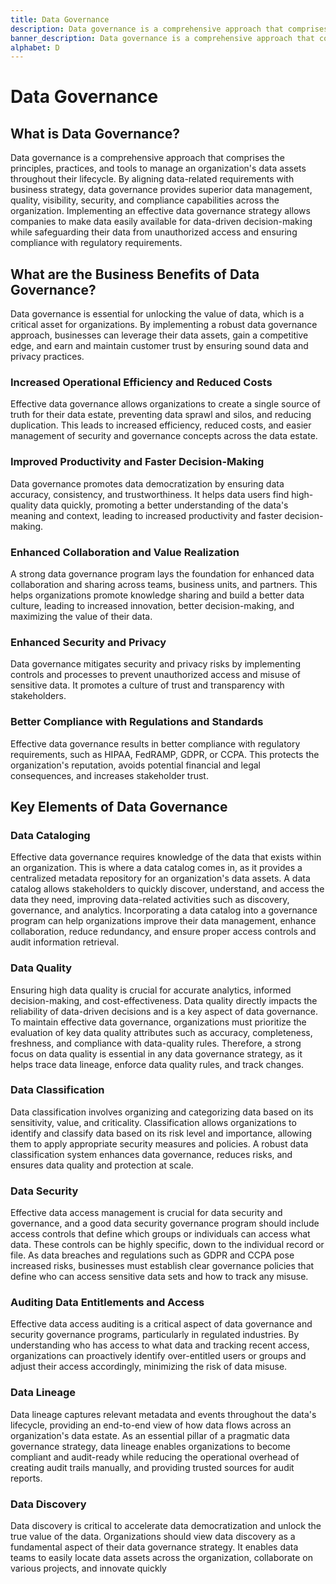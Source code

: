 ```yaml
---
title: Data Governance
description: Data governance is a comprehensive approach that comprises the principles, practices, and tools to manage an organization's data assets throughout their lifecycle.
banner_description: Data governance is a comprehensive approach that comprises the principles, practices, and tools to manage an organization's data assets throughout their lifecycle. By aligning data-related requirements with business strategy, data governance provides superior data management, quality, visibility, security, and compliance capabilities across the organization.
alphabet: D
---
```


# Data Governance

## What is Data Governance?

Data governance is a comprehensive approach that comprises the principles, practices, and tools to manage an organization's data assets throughout their lifecycle. By aligning data-related requirements with business strategy, data governance provides superior data management, quality, visibility, security, and compliance capabilities across the organization. Implementing an effective data governance strategy allows companies to make data easily available for data-driven decision-making while safeguarding their data from unauthorized access and ensuring compliance with regulatory requirements.

## What are the Business Benefits of Data Governance?

Data governance is essential for unlocking the value of data, which is a critical asset for organizations. By implementing a robust data governance approach, businesses can leverage their data assets, gain a competitive edge, and earn and maintain customer trust by ensuring sound data and privacy practices.

### Increased Operational Efficiency and Reduced Costs

Effective data governance allows organizations to create a single source of truth for their data estate, preventing data sprawl and silos, and reducing duplication. This leads to increased efficiency, reduced costs, and easier management of security and governance concepts across the data estate.

### Improved Productivity and Faster Decision-Making

Data governance promotes data democratization by ensuring data accuracy, consistency, and trustworthiness. It helps data users find high-quality data quickly, promoting a better understanding of the data's meaning and context, leading to increased productivity and faster decision-making.

### Enhanced Collaboration and Value Realization

A strong data governance program lays the foundation for enhanced data collaboration and sharing across teams, business units, and partners. This helps organizations promote knowledge sharing and build a better data culture, leading to increased innovation, better decision-making, and maximizing the value of their data.

### Enhanced Security and Privacy

Data governance mitigates security and privacy risks by implementing controls and processes to prevent unauthorized access and misuse of sensitive data. It promotes a culture of trust and transparency with stakeholders.

### Better Compliance with Regulations and Standards

Effective data governance results in better compliance with regulatory requirements, such as HIPAA, FedRAMP, GDPR, or CCPA. This protects the organization's reputation, avoids potential financial and legal consequences, and increases stakeholder trust.

## Key Elements of Data Governance

### Data Cataloging

Effective data governance requires knowledge of the data that exists within an organization. This is where a data catalog comes in, as it provides a centralized metadata repository for an organization's data assets. A data catalog allows stakeholders to quickly discover, understand, and access the data they need, improving data-related activities such as discovery, governance, and analytics. Incorporating a data catalog into a governance program can help organizations improve their data management, enhance collaboration, reduce redundancy, and ensure proper access controls and audit information retrieval.

### Data Quality

Ensuring high data quality is crucial for accurate analytics, informed decision-making, and cost-effectiveness. Data quality directly impacts the reliability of data-driven decisions and is a key aspect of data governance. To maintain effective data governance, organizations must prioritize the evaluation of key data quality attributes such as accuracy, completeness, freshness, and compliance with data-quality rules. Therefore, a strong focus on data quality is essential in any data governance strategy, as it helps trace data lineage, enforce data quality rules, and track changes.

### Data Classification

Data classification involves organizing and categorizing data based on its sensitivity, value, and criticality. Classification allows organizations to identify and classify data based on its risk level and importance, allowing them to apply appropriate security measures and policies. A robust data classification system enhances data governance, reduces risks, and ensures data quality and protection at scale.

### Data Security

Effective data access management is crucial for data security and governance, and a good data security governance program should include access controls that define which groups or individuals can access what data. These controls can be highly specific, down to the individual record or file. As data breaches and regulations such as GDPR and CCPA pose increased risks, businesses must establish clear governance policies that define who can access sensitive data sets and how to track any misuse.

### Auditing Data Entitlements and Access

Effective data access auditing is a critical aspect of data governance and security governance programs, particularly in regulated industries. By understanding who has access to what data and tracking recent access, organizations can proactively identify over-entitled users or groups and adjust their access accordingly, minimizing the risk of data misuse.

### Data Lineage

Data lineage captures relevant metadata and events throughout the data's lifecycle, providing an end-to-end view of how data flows across an organization's data estate. As an essential pillar of a pragmatic data governance strategy, data lineage enables organizations to become compliant and audit-ready while reducing the operational overhead of creating audit trails manually, and providing trusted sources for audit reports.

### Data Discovery

Data discovery is critical to accelerate data democratization and unlock the true value of the data. Organizations should view data discovery as a fundamental aspect of their data governance strategy. It enables data teams to easily locate data assets across the organization, collaborate on various projects, and innovate quickly
